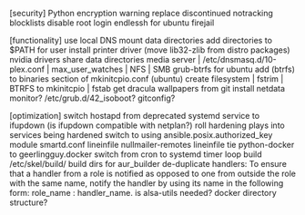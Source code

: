 [security]
Python encryption warning
replace discontinued notracking blocklists
disable root login
endlessh for ubuntu
firejail


[functionality]
use local DNS
mount data directories
add directories to $PATH for user
install printer driver (move lib32-zlib from distro packages)
nvidia drivers
share data directories
media server | /etc/dnsmasq.d/10-plex.conf | max_user_watches | NFS | SMB
grub-btrfs for ubuntu
add (btrfs) to binaries section of mkinitcpio.conf (ubuntu)
create filesystem | fstrim | BTRFS to mkinitcpio | fstab
get dracula wallpapers from git
install netdata monitor?
/etc/grub.d/42_isoboot?
gitconfig?


[optimization]
switch hostapd from deprecated systemd service to ifupdown (is ifupdown compatible with netplan?)
roll hardening plays into services being hardened
switch to using ansible.posix.authorized_key module
smartd.conf lineinfile
nullmailer-remotes lineinfile
tie python-docker to geerlingguy.docker
switch from cron to systemd timer
loop build /etc/skel/build/
build dirs for aur_builder
de-duplicate handlers: To ensure that a handler from a role is notified as opposed to one from outside the role with the same name, notify the handler by using its name in the following form: role_name : handler_name.
is alsa-utils needed?
docker directory structure?
